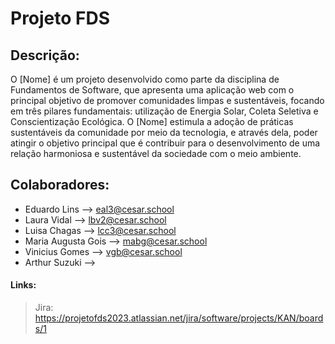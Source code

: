 # Projeto FDS 

## Descrição:

O [Nome] é um projeto desenvolvido como parte da disciplina de Fundamentos de Software, que apresenta uma aplicação web com o principal objetivo de promover comunidades limpas e sustentáveis, focando em três pilares fundamentais: utilização de Energia Solar, Coleta Seletiva e Conscientização Ecológica. O [Nome] estimula a adoção de práticas sustentáveis da comunidade por meio da tecnologia, e através dela, poder atingir o objetivo principal que é contribuir para o desenvolvimento de uma relação harmoniosa e sustentável da sociedade com o meio ambiente.

## Colaboradores:

* Eduardo Lins --> eal3@cesar.school
* Laura Vidal --> lbv2@cesar.school
* Luisa Chagas --> lcc3@cesar.school
* Maria Augusta Gois --> mabg@cesar.school
* Vinicius Gomes --> vgb@cesar.school
* Arthur Suzuki -->

#### Links:
> Jira: https://projetofds2023.atlassian.net/jira/software/projects/KAN/boards/1


